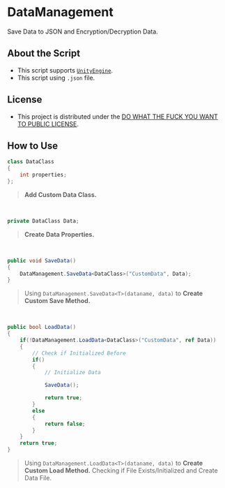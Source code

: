# DataManagement
Save Data to JSON and Encryption/Decryption Data.

## About the Script
- This script supports [`UnityEngine`](https://unity3d.com/).
- This script using `.json` file.

## License
- This project is distributed under the [DO WHAT THE FUCK YOU WANT TO PUBLIC LICENSE](https://en.wikipedia.org/wiki/WTFPL).

## How to Use
```csharp
class DataClass
{
    int properties;
};
```
> **Add Custom Data Class.**
<br>

```csharp
private DataClass Data;
```
> **Create Data Properties.**
<br>

```csharp
public void SaveData()
{
    DataManagement.SaveData<DataClass>("CustomData", Data);
}
```
> Using `DataManagement.SaveData<T>(dataname, data)` to **Create Custom Save Method.**
<br>

```csharp
public bool LoadData()
{
    if(!DataManagement.LoadData<DataClass>("CustomData", ref Data))
    {
        // Check if Initialized Before
        if()
        {
            // Initialize Data

            SaveData();

            return true;
        }
        else
        {
            return false;
        }
    }
    return true;
}
```
> Using `DataManagement.LoadData<T>(dataname, data)` to **Create Custom Load Method.** 
> Checking if File Exists/Initialized and Create Data File.
